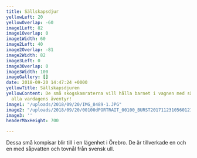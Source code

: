 ```yaml
---
title: Sällskapsdjur
yellowLeft: 20
yellowOverlap: -60
image1Left: 82
image1Overlap: 0
image1Width: 60
image2Left: 40
image2Overlap: -81
image2Width: 82
image3Left: 0
image3Overlap: 0
image3Width: 100
imageGallery: []
date: 2018-09-20 14:47:24 +0000
yellowTitle: Sällskapsdjuren
yellowContent: De små skogskamraterna vill hålla barnet i vagnen med sällskap under
  alla vardagens äventyr!
image1: "/uploads/2018/09/20/IMG_8489-1.JPG"
image2: "/uploads/2018/09/20/00100dPORTRAIT_00100_BURST20171123105601219_COVER copy.jpg"
image3: ''
headerMaxHeight: 700

---
```

Dessa små kompisar blir till i en lägenhet i Örebro. De är tillverkade en och en med såpvatten och tovnål från svensk ull.